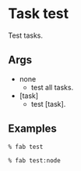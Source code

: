 # Task test


Test tasks.

## Args
* none
  * test all tasks.
* [task]
  * test [task].

## Examples
```
% fab test

% fab test:node
```
